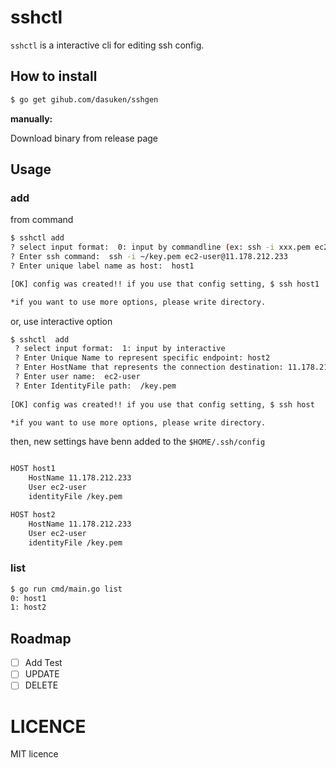 # sshctl
`sshctl` is a interactive cli for editing ssh config.

## How to install

```bash
$ go get gihub.com/dasuken/sshgen
```

**manually:**

Download binary from release page

## Usage
### add
from command
```bash
$ sshctl add
? select input format:  0: input by commandline (ex: ssh -i xxx.pem ec2-user@xxx)
? Enter ssh command:  ssh -i ~/key.pem ec2-user@11.178.212.233
? Enter unique label name as host:  host1

[OK] config was created!! if you use that config setting, $ ssh host1 

*if you want to use more options, please write directory. 
```

or, use interactive option

```bash
$ sshctl  add
 ? select input format:  1: input by interactive
 ? Enter Unique Name to represent specific endpoint: host2
 ? Enter HostName that represents the connection destination: 11.178.212.233
 ? Enter user name:  ec2-user
 ? Enter IdentityFile path:  /key.pem
 
[OK] config was created!! if you use that config setting, $ ssh host 

*if you want to use more options, please write directory. 
```

then, new settings have benn added to the `$HOME/.ssh/config`
```bash

HOST host1
	HostName 11.178.212.233
	User ec2-user
	identityFile /key.pem

HOST host2
	HostName 11.178.212.233
	User ec2-user
	identityFile /key.pem
``` 

### list

```bash
$ go run cmd/main.go list
0: host1 
1: host2 
```

## Roadmap
- [ ] Add Test
- [ ] UPDATE
- [ ] DELETE

# LICENCE

MIT licence
